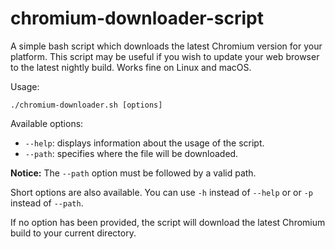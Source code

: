 # chromium-downloader-script
A simple bash script which downloads the latest Chromium version for your platform.
This script may be useful if you wish to update your web browser to the latest nightly build.
Works fine on Linux and macOS.

Usage: 

    ./chromium-downloader.sh [options]

Available options:

  - <code>--help</code>: displays information about the usage of the script.
  - <code>--path</code>: specifies where the file will be downloaded.
	
<strong>Notice:</strong> The <code>--path</code> option must be followed by a valid path.

Short options are also available. You can use <code>-h</code> instead of <code>--help</code> or
or <code>-p</code> instead of <code>--path</code>.

If no option has been provided, the script will download the latest Chromium build to your
current directory.
